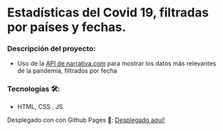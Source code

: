 # Estadísticas del Covid 19, filtradas por países y fechas.

### Descripción del proyecto:
- Uso de la [API de narrativa.com](https://api.covid19tracking.narrativa.com/
) para mostrar los datos más relevantes de la pandemia, filtrados por fecha
### Tecnologías 🛠: 
- HTML, CSS , JS

Desplegado con con Github Pages 🛫:
[Desplegado aquí!](https://brianc9.github.io/estadisiticasCovid19/)

